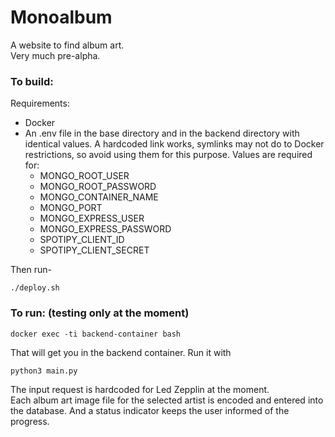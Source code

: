 # Monoalbum

A website to find album art.  
Very much pre-alpha.

### To build:  
Requirements:
* Docker
* An .env file in the base directory and in the backend directory with identical values. A hardcoded link works, symlinks may not do to Docker restrictions, so avoid using them for this purpose. Values are required for:
    * MONGO_ROOT_USER
    * MONGO_ROOT_PASSWORD
    * MONGO_CONTAINER_NAME
    * MONGO_PORT
    * MONGO_EXPRESS_USER
    * MONGO_EXPRESS_PASSWORD
    * SPOTIPY_CLIENT_ID  
    * SPOTIPY_CLIENT_SECRET  

Then run-  

    ./deploy.sh

### To run: (testing only at the moment)
    docker exec -ti backend-container bash

That will get you in the backend container. Run it with   

    python3 main.py

The input request is hardcoded for Led Zepplin at the moment.  
Each album art image file for the selected artist is encoded and entered into the database. And a status indicator keeps the user informed of the progress.  
